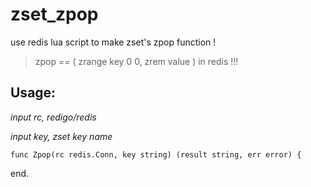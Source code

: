 # zset_zpop

use redis lua script to make zset's zpop function !

> zpop == ( zrange key 0  0, zrem value ) in redis !!!

## Usage:

*input rc,  redigo/redis*

*input key, zset key name*

```
func Zpop(rc redis.Conn, key string) (result string, err error) {
```

end.
